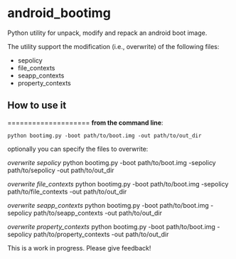 # android_bootimg

Python utility for unpack, modify and repack an android boot image.

The utility support the modification (i.e., overwrite) of the following files:
- sepolicy
- file_contexts
- seapp_contexts
- property_contexts

## How to use it
====================
**from the command line**:

    python bootimg.py -boot path/to/boot.img -out path/to/out_dir

optionally you can specify the files to overwrite:

*overwrite sepolicy*
    python bootimg.py -boot path/to/boot.img -sepolicy path/to/sepolicy -out path/to/out_dir

*overwrite file_contexts*
    python bootimg.py -boot path/to/boot.img -sepolicy path/to/file_contexts -out path/to/out_dir

*overwrite seapp_contexts*
    python bootimg.py -boot path/to/boot.img -sepolicy path/to/seapp_contexts -out path/to/out_dir

*overwrite property_contexts*
    python bootimg.py -boot path/to/boot.img -sepolicy path/to/property_contexts -out path/to/out_dir


This is a work in progress.  Please give feedback!